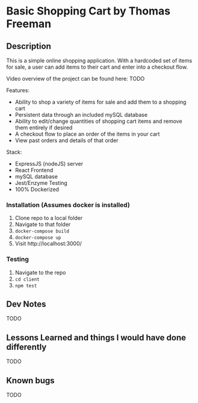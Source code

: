 # Basic Shopping Cart by Thomas Freeman

## Description

This is a simple online shopping application. With a hardcoded set of items for sale, a user can add items to their cart and enter into a checkout flow.

Video overview of the project can be found here: TODO

Features:
- Ability to shop a variety of items for sale and add them to a shopping cart
- Persistent data through an included mySQL database
- Ability to edit/change quantities of shopping cart items and remove them entirely if desired
- A checkout flow to place an order of the items in your cart
- View past orders and details of that order

Stack:
- ExpressJS (nodeJS) server
- React Frontend
- mySQL database
- Jest/Enzyme Testing
- 100% Dockerized 

### Installation (Assumes docker is installed)
1) Clone repo to a local folder
2) Navigate to that folder
3) `docker-compose build`
4) `docker-compose up`
5) Visit http://localhost:3000/

### Testing
1) Navigate to the repo
2) `cd client`
3) `npm test`

## Dev Notes
TODO

## Lessons Learned and things I would have done differently
TODO

## Known bugs
TODO
